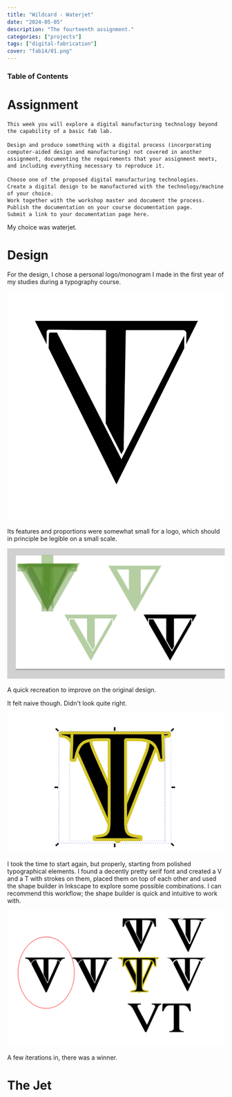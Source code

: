 ```yaml
---
title: "Wildcard - Waterjet"
date: "2024-05-05"
description: "The fourteenth assignment."
categories: ["projects"]
tags: ["digital-fabrication"]
cover: "fab14/01.png"
---
```


### Table of Contents

# Assignment

```
This week you will explore a digital manufacturing technology beyond the capability of a basic fab lab.

Design and produce something with a digital process (incorporating computer-aided design and manufacturing) not covered in another assignment, documenting the requirements that your assignment meets, and including everything necessary to reproduce it.

Choose one of the proposed digital manufacturing technologies.
Create a digital design to be manufactured with the technology/machine of your choice.
Work together with the workshop master and document the process.
Publish the documentation on your course documentation page.
Submit a link to your documentation page here.
```

My choice was waterjet. 

# Design

For the design, I chose a personal logo/monogram I made in the first year of my studies during a typography course. 

![first year monogram](fab14/01.png)

Its features and proportions were somewhat small for a logo, which should in principle be legible on a small scale. 

![recreation](fab14/02.png)

A quick recreation to improve on the original design.

It felt naive though. Didn't look quite right. 

![from typography](fab14/03.png)

I took the time to start again, but properly, starting from polished typographical elements. I found a decently pretty serif font and created a V and a T with strokes on them, placed them on top of each other and used the shape builder in Inkscape to explore some possible combinations. I can recommend this workflow; the shape builder is quick and intuitive to work with. 

![new winner](fab14/04.png)

A few iterations in, there was a winner. 

# The Jet